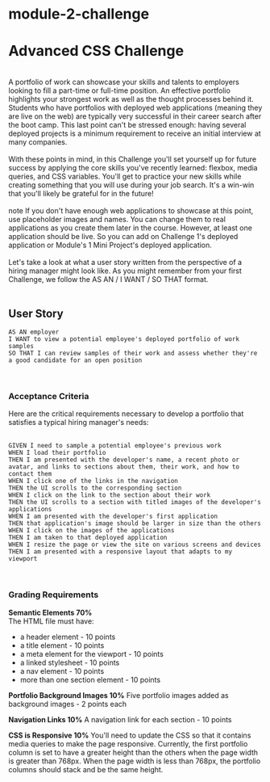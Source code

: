 # module-2-challenge

# Advanced CSS Challenge
<br />
A portfolio of work can showcase your skills and talents to employers looking to fill a part-time or full-time position. An effective portfolio highlights your strongest work as well as the thought processes behind it. Students who have portfolios with deployed web applications (meaning they are live on the web) are typically very successful in their career search after the boot camp. This last point can't be stressed enough: having several deployed projects is a minimum requirement to receive an initial interview at many companies.<br />

<br />
With these points in mind, in this Challenge you'll set yourself up for future success by applying the core skills you've recently learned: flexbox, media queries, and CSS variables. You'll get to practice your new skills while creating something that you will use during your job search. It's a win-win that you'll likely be grateful for in the future!<br />
<br />
note
If you don't have enough web applications to showcase at this point, use placeholder images and names. You can change them to real applications as you create them later in the course. However, at least one application should be live. So you can add on Challenge 1's deployed application or Module's 1 Mini Project's deployed application.<br />
<br />
Let's take a look at what a user story written from the perspective of a hiring manager might look like. As you might remember from your first Challenge, we follow the AS AN / I WANT / SO THAT format.<br />
<br />

## User Story

```
AS AN employer 
I WANT to view a potential employee's deployed portfolio of work samples
SO THAT I can review samples of their work and assess whether they're a good candidate for an open position
```

<br />

### Acceptance Criteria
Here are the critical requirements necessary to develop a portfolio that satisfies a typical hiring manager's needs: <br />
<br />

```
GIVEN I need to sample a potential employee's previous work
WHEN I load their portfolio
THEN I am presented with the developer's name, a recent photo or avatar, and links to sections about them, their work, and how to contact them
WHEN I click one of the links in the navigation
THEN the UI scrolls to the corresponding section
WHEN I click on the link to the section about their work
THEN the UI scrolls to a section with titled images of the developer's applications
WHEN I am presented with the developer's first application
THEN that application's image should be larger in size than the others
WHEN I click on the images of the applications
THEN I am taken to that deployed application
WHEN I resize the page or view the site on various screens and devices
THEN I am presented with a responsive layout that adapts to my viewport
```

<br />

### Grading Requirements

**Semantic Elements 70%**
<br />
The HTML file must have:<br />
* a header element - 10 points<br />
* a title element - 10 points<br />
* a meta element for the viewport - 10 points<br />
* a linked stylesheet - 10 points<br />
* a nav element - 10 points<br />
* more than one section element - 10 points<br />

**Portfolio Background Images 10%**
Five portfolio images added as background images - 2 points each<br />

**Navigation Links 10%**
A navigation link for each section - 10 points<br />

**CSS is Responsive 10%**
You'll need to update the CSS so that it contains media queries to make the page responsive. Currently, the first portfolio column is set to have a greater height than the others when the page width is greater than 768px. When the page width is less than 768px, the portfolio columns should stack and be the same height.
